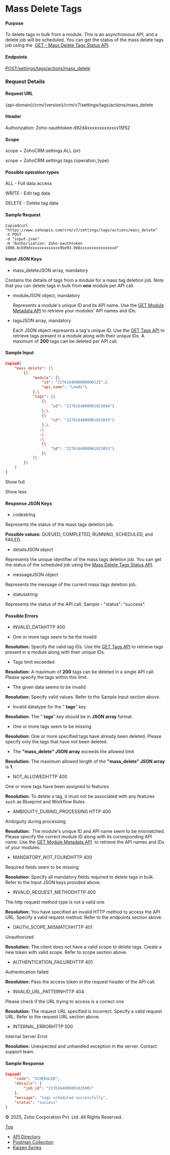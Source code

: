 
# Mass Delete Tags

#### Purpose

To delete tags in bulk from a module. This is an asynchronous API, and a delete job will be scheduled. You can get the status of the mass delete tags job using the  [GET - Mass Delete Tags Status API](https://www.zoho.com/crm/developer/docs/api/v7/get-mass-delete-tags-status.html).

#### Endpoints

[POST/settings/tags/actions/mass\_delete](https://www.zoho.com/crm/developer/docs/api/v7/mass-delete-tags.html)

### Request Details

#### Request URL

{api-domain}/crm/{version}/crm/v7/settings/tags/actions/mass\_delete

#### Header

Authorization: Zoho-oauthtoken d92d4xxxxxxxxxxxxx15f52

#### Scope

scope = ZohoCRM.settings.ALL (or)

scope = ZohoCRM.settings.tags.{operation\_type}

#### Possible operation types

ALL - Full data access

WRITE - Edit tag data

DELETE - Delete tag data

#### Sample Request

``` curl
Copiedcurl "https://www.zohoapis.com/crm/v7/settings/tags/actions/mass_delete"
-X POST
-d "input.json"
-H "Authorization: Zoho-oauthtoken 1000.8cb99dxxxxxxxxxxxxx9be93.9b8xxxxxxxxxxxxxxxd"

```

#### Input JSON Keys

- mass\_deleteJSON array, mandatory



Contains the details of tags from a module for a mass tag deletion job. Note that you can delete tags in bulk from **one** module per API call.



  - moduleJSON object, mandatory



    Represents a module's unique ID and its API name. Use the [GET Module Metadata API](https://www.zoho.com/crm/developer/docs/api/v7/module-meta.html) to retrieve your modules' API names and IDs.

  - tagsJSON array, mandatory



    Each JSON object represents a tag's unique ID. Use the [GET Tags API](https://www.zoho.com/crm/developer/docs/api/v7/get-tag-list.html) to retrieve tags present in a module along with their unique IDs. A maximum of **200** tags can be deleted per API call.

#### Sample Input

``` json
Copied{
    "mass_delete": [\
        {\
            "module": {\
                "id": "2276164000000000125",\
                "api_name": "Leads"\
            },\
            "tags": [\
                {\
                    "id": "2276164000001021044"\
                },\
                {\
                    "id": "2276164000001021045"\
                },\
               .\
               .\
               .\
                {\
                    "id": "2276164000001021053"\
                }\
            ]\
        }\
    ]
}
```

Show full

Show less

#### Response JSON Keys

- codestring



Represents the status of the mass tags deletion job.



**Possible values:** QUEUED, COMPLETED, RUNNING, SCHEDULED, and FAILED.

- detailsJSON object



Represents the unique identifier of the mass tags deletion job. You can get the status of the scheduled job using the [Mass Delete Tags Status API](https://www.zoho.com/crm/developer/docs/api/v7/get-mass-delete-tags-status.html).

- messageJSON object



Represents the message of the current mass tags deletion job.

- statusstring



Represents the status of the API call. Sample - "status": "success".


#### Possible Errors

- INVALID\_DATAHTTP 400



- One or more tags seem to be the invalid

**Resolution:** Specify the valid tag IDs. Use the [GET Tags API](https://www.zoho.com/crm/developer/docs/api/v7/get-tag-list.html) to retrieve tags present in a module along with their unique IDs.
- Tags limit exceeded

**Resolution:** A maximum of **200** tags can be deleted in a single API call. Please specify the tags within this limit.
- The given data seems to be invalid

**Resolution:** Specify valid values. Refer to the Sample Input section above.
- Invalid datatype for the " **tags**" key

**Resolution:** The " **tags**" key should be in **JSON array** format.
- One or more tags seem to be missing

**Resolution:** One or more specified tags have already been deleted. Please specify only the tags that have not been deleted.
- The **"mass\_delete" JSON array** exceeds the allowed limit

**Resolution:** The maximum allowed length of the **"mass\_delete" JSON array** is **1**.

- NOT\_ALLOWEDHTTP 400



One or more tags have been assigned to features

**Resolution:** To delete a tag, it must not be associated with any features such as Blueprint and Workflow Rules.

- AMBIGUITY\_DURING\_PROCESSING HTTP 400



Ambiguity during processing

**Resolution:**  The module's unique ID and API name seem to be mismatched. Please specify the correct module ID along with its corresponding API name. Use the [GET Module Metadata API](https://www.zoho.com/crm/developer/docs/api/v7/module-meta.html)  to retrieve the API names and IDs of your modules.

- MANDATORY\_NOT\_FOUNDHTTP 400



Required fields seem to be missing

**Resolution:** Specify all mandatory fields required to delete tags in bulk. Refer to the Input JSON keys provided above.

- INVALID\_REQUEST\_METHODHTTP 400



The http request method type is not a valid one

**Resolution:** You have specified an invalid HTTP method to access the API URL. Specify a valid request method. Refer to the endpoints section above.

- OAUTH\_SCOPE\_MISMATCHHTTP 401



Unauthorized

**Resolution:** The client does not have a valid scope to delete tags. Create a new token with valid scope. Refer to scope section above.

- AUTHENTICATION\_FAILUREHTTP 401



Authentication failed

**Resolution:** Pass the access token in the request header of the API call.

- INVALID\_URL\_PATTERNHTTP 404



Please check if the URL trying to access is a correct one

**Resolution:** The request URL specified is incorrect. Specify a valid request URL. Refer to the request URL section above.

- INTERNAL\_ERRORHTTP 500



Internal Server Error

**Resolution:** Unexpected and unhandled exception in the server. Contact support team.


#### Sample Response

``` json
Copied{
    "code": "SCHEDULED",
    "details": {
        "job_id": "2276164000001035002"
    },
    "message": "tags scheduled successfully",
    "status": "success"
}
```

© 2025, Zoho Corporation Pvt. Ltd. All Rights Reserved.

[Top](https://www.zoho.com/crm/developer/docs/api/v7/mass-delete-tags.html#top)

- [API Directory](https://www.zoho.com/crm/developer/docs/api-directory.html?source_from=qlink_)
- [Postman Collection](https://www.postman.com/zohocrmdevelopers/workspace/zoho-crm-developers/overview?source_from=qlink_)
- [Kaizen Series](https://www.zoho.com/crm/developer/docs/kaizen-series-directory.html?source_from=qlink_)